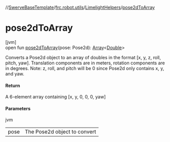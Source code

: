 //[SwerveBaseTemplate](../../../index.md)/[frc.robot.utils](../index.md)/[LimelightHelpers](index.md)/[pose2dToArray](pose2d-to-array.md)

# pose2dToArray

[jvm]\
open fun [pose2dToArray](pose2d-to-array.md)(pose: Pose2d): [Array](https://kotlinlang.org/api/latest/jvm/stdlib/kotlin/-array/index.html)&lt;[Double](https://kotlinlang.org/api/latest/jvm/stdlib/kotlin/-double/index.html)&gt;

Converts a Pose2d object to an array of doubles in the format [x, y, z, roll, pitch, yaw]. Translation components are in meters, rotation components are in degrees. Note: z, roll, and pitch will be 0 since Pose2d only contains x, y, and yaw.

#### Return

A 6-element array containing [x, y, 0, 0, 0, yaw]

#### Parameters

jvm

| | |
|---|---|
| pose | The Pose2d object to convert |
